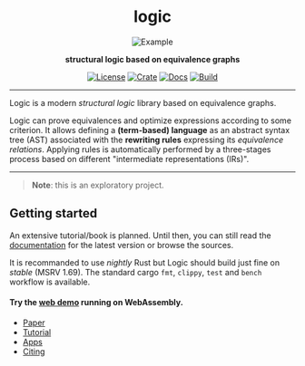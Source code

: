 <div align="center">

# logic 

![Example](https://logic-lang.github.io/assets/img/logic-example.png)

**structural logic based on equivalence graphs**

[![License](https://img.shields.io/github/license/logic-lang/logic?color=informational&style=flat-square)](https://github.com/logic-lang/logic/blob/master/LICENSE)
[![Crate](https://img.shields.io/crates/v/logic-lang?style=flat-square)](https://crates.io/crates/logic-lang)
[![Docs](https://img.shields.io/docsrs/logic-lang?style=flat-square&logo=docsdotrs)](https://docs.rs/logic-lang)
[![Build](https://img.shields.io/github/actions/workflow/status/logic-lang/logic/ci.yml?branch=main&style=flat-square&logo=githubactions)](https://github.com/logic-lang/logic/actions)

</div>

---

Logic is a modern *structural logic* library based on equivalence graphs.

Logic can prove equivalences and optimize expressions according to some criterion.
It allows defining a **(term-based) language** as an abstract syntax tree (AST) associated with the **rewriting rules** expressing its *equivalence relations*. 
Applying rules is automatically performed by a three-stages process based on different "intermediate representations (IRs)".

---

> **Note**: this is an exploratory project.

## Getting started

An extensive tutorial/book is planned. Until then, you can still read the [documentation](https://docs.rs/logic-lang) for the latest version or browse 
the sources.

It is recommanded to use *nightly* Rust but Logic should build just fine on *stable* (MSRV 1.69).
The standard cargo `fmt`, `clippy`, `test` and `bench` workflow is available.

#### Try the [web demo](https://logic-lang.github.io/) running on WebAssembly.

* [Paper](#)
* [Tutorial](#tutorial)
* [Apps](#apps)
* [Citing](#citing)

